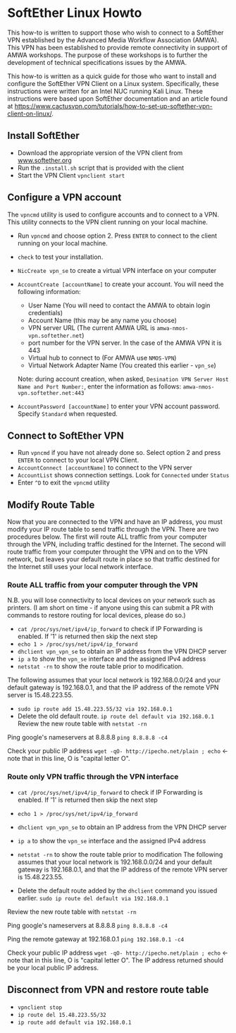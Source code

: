 # SoftEther Linux Howto

This how-to is written to support those who wish to connect to a SoftEther VPN established by the Advanced Media Workflow Association (AMWA).
This VPN has been established to provide remote connectivity in support of AMWA workshops.
The purpose of these workshops is to further the development of technical specifications issues by the AMWA.

This how-to is written as a quick guide for those who want to install and configure the SoftEther VPN Client on a Linux system.
Specifically, these instructions were written for an Intel NUC running Kali Linux.
These instructions were based upon SoftEther documentation and an article found at https://www.cactusvpn.com/tutorials/how-to-set-up-softether-vpn-client-on-linux/.

## Install SoftEther
- Download the appropriate version of the VPN client from www.softether.org
- Run the `.install.sh` script that is provided with the client
- Start the VPN Client `vpnclient start`

## Configure a VPN account
The `vpncmd` utility is used to configure accounts and to connect to a VPN.
This utility connects to the VPN client running on your local machine.

- Run `vpncmd` and choose option 2.  Press `ENTER` to connect to the client running on your local machine.
- `check` to test your installation.
- `NicCreate vpn_se` to create a virtual VPN interface on your computer
- `AccountCreate [accountName]` to create your account.
You will need the following information:
  * User Name (You will need to contact the AMWA to obtain login credentials)
  * Account Name (this may be any name you choose)
  * VPN server URL (The current AMWA URL is `amwa-nmos-vpn.softether.net`)
  * port number for the VPN server. In the case of the AMWA VPN it is 443
  * Virtual hub to connect to (For AMWA use `NMOS-VPN`)
  * Virtual Network Adapter Name (You created this earlier - `vpn_se`)
  
  Note: during account creation, when asked, `Desination VPN Server Host Name and Port Number:`, enter the information as follows:
  `amwa-nmos-vpn.softether.net:443`

- `AccountPassword [accountName]` to enter your VPN account password.  Specify `Standard` when requested.

## Connect to SoftEther VPN
- Run `vpncmd` if you have not already done so.  Select option 2 and press `ENTER` to connect to your local VPN Client.
- `AccountConnect [accountName]` to connect to the VPN server
- `AccountList` shows connection settings.  Look for `Connected` under `Status`
- Enter `^D` to exit the `vpncmd` utility

## Modify Route Table
Now that you are connected to the VPN and have an IP address, you must modify your IP route table to send traffic through the VPN.
There are two procedures below.
The first will route ALL traffic from your computer through the VPN, including traffic destined for the Internet.
The second will route traffic from your computer throught the VPN and on to the VPN network, but leaves your default route in place so that traffic destined for the Internet still uses your local network interface.

### Route ALL traffic from your computer through the VPN
N.B. you will lose connectivity to local devices on your network such as printers.  (I am short on time - if anyone using this can submit a PR with commands to restore routing for local devices, please do so.)
- `cat /proc/sys/net/ipv4/ip_forward` to check if IP Forwarding is enabled.  If '1' is returned then skip the next step
- `echo 1 > /proc/sys/net/ipv4/ip_forward`
- `dhclient vpn_vpn_se` to obtain an IP address from the VPN DHCP server
- `ip a` to show the `vpn_se` interface and the assigned IPv4 address
- `netstat -rn` to show the route table prior to modification.

The following assumes that your local network is 192.168.0.0/24 and your default gateway is 192.168.0.1, and that the IP address of the remote VPN server is 15.48.223.55.
- `sudo ip route add 15.48.223.55/32 via 192.168.0.1`
- Delete the old default route. `ip route del default via 192.168.0.1`
Review the new route table with `netstat -rn`

Ping google's nameservers at 8.8.8.8 `ping 8.8.8.8 -c4`

Check your public IP address `wget -qO- http://ipecho.net/plain ; echo` <- note that in this line, O is "capital letter O".

### Route only VPN traffic through the VPN interface
- `cat /proc/sys/net/ipv4/ip_forward` to check if IP Forwarding is enabled.  If '1' is returned then skip the next step
- `echo 1 > /proc/sys/net/ipv4/ip_forward`
- `dhclient vpn_vpn_se` to obtain an IP address from the VPN DHCP server
- `ip a` to show the `vpn_se` interface and the assigned IPv4 address
- `netstat -rn` to show the route table prior to modification
The following assumes that your local network is 192.168.0.0/24 and your default gateway is 192.168.0.1, and that the IP address of the remote VPN server is 15.48.223.55.

- Delete the default route added by the `dhclient` command you issued earlier. `sudo ip route del default via 192.168.0.1`


Review the new route table with `netstat -rn`

Ping google's nameservers at 8.8.8.8 `ping 8.8.8.8 -c4`

Ping the remote gateway at 192.168.0.1 `ping 192.168.0.1 -c4`

Check your public IP address `wget -qO- http://ipecho.net/plain ; echo` <- note that in this line, O is "capital letter O".
The IP address returned should be your local public IP address.


## Disconnect from VPN and restore route table
- `vpnclient stop`
- `ip route del 15.48.223.55/32`
- `ip route add default via 192.168.0.1`
